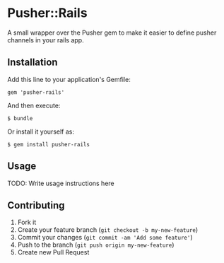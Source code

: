 # Pusher::Rails

A small wrapper over the Pusher gem to make it easier to define pusher channels in your rails app.

## Installation

Add this line to your application's Gemfile:

    gem 'pusher-rails'

And then execute:

    $ bundle

Or install it yourself as:

    $ gem install pusher-rails

## Usage

TODO: Write usage instructions here

## Contributing

1. Fork it
2. Create your feature branch (`git checkout -b my-new-feature`)
3. Commit your changes (`git commit -am 'Add some feature'`)
4. Push to the branch (`git push origin my-new-feature`)
5. Create new Pull Request
